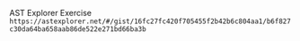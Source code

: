 AST Explorer Exercise
```https://astexplorer.net/#/gist/16fc27fc420f705455f2b42b6c804aa1/b6f827c30da64ba658aab86de522e271bd66ba3b```